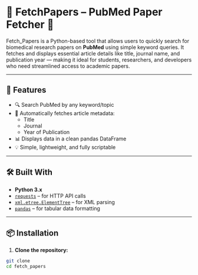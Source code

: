 # 📄 FetchPapers – PubMed Paper Fetcher 🧠

Fetch_Papers is a Python-based tool that allows users to quickly search for biomedical research papers on **PubMed** using simple keyword queries. It fetches and displays essential article details like title, journal name, and publication year — making it ideal for students, researchers, and developers who need streamlined access to academic papers.

---

## 🚀 Features

- 🔍 Search PubMed by any keyword/topic
- 📄 Automatically fetches article metadata:
  - Title
  - Journal
  - Year of Publication
- 📊 Displays data in a clean pandas DataFrame
- 💡 Simple, lightweight, and fully scriptable

---

## 🛠️ Built With

- **Python 3.x**
- [`requests`](https://pypi.org/project/requests/) – for HTTP API calls
- [`xml.etree.ElementTree`](https://docs.python.org/3/library/xml.etree.elementtree.html) – for XML parsing
- [`pandas`](https://pypi.org/project/pandas/) – for tabular data formatting

---

## 📦 Installation

1. **Clone the repository:**

```bash
git clone 
cd fetch_papers